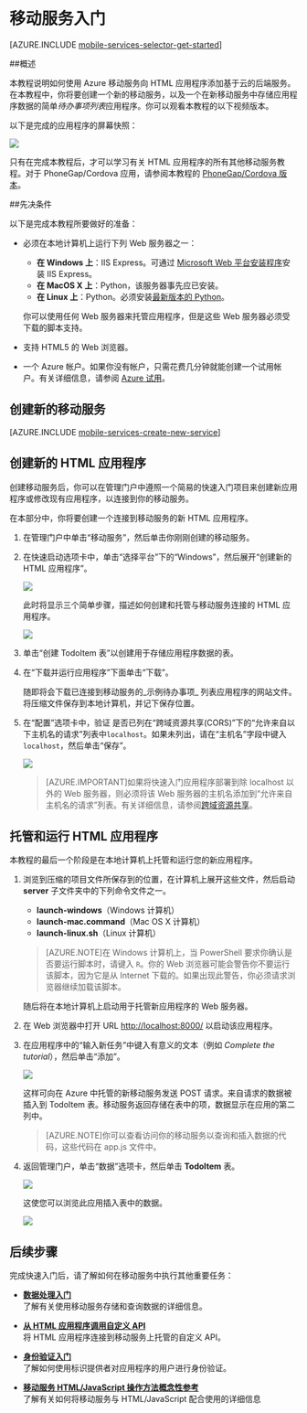 <properties
	pageTitle="用于 HTML 5 应用程序的 Azure 移动服务入门"
	description="按照本教程进行操作，开始使用 Azure 移动服务进行 HTML 开发。"
	services="mobile-services"
	documentationCenter=""
	authors="ggailey777"
	manager="dwrede"
	editor=""/>

<tags
	ms.service="mobile-services"
	ms.date="07/25/2015"
	wacn.date="10/03/2015"/>


#  <a name="getting-started"></a>移动服务入门

[AZURE.INCLUDE [mobile-services-selector-get-started](../includes/mobile-services-selector-get-started.md)]

##概述 

本教程说明如何使用 Azure 移动服务向 HTML 应用程序添加基于云的后端服务。在本教程中，你将要创建一个新的移动服务，以及一个在新移动服务中存储应用程序数据的简单*待办事项列表*应用程序。你可以观看本教程的以下视频版本。

以下是完成的应用程序的屏幕快照：

![][0]

只有在完成本教程后，才可以学习有关 HTML 应用程序的所有其他移动服务教程。对于 PhoneGap/Cordova 应用，请参阅本教程的 [PhoneGap/Cordova 版本](mobile-services-javascript-backend-phonegap-get-started.md)。

##先决条件

以下是完成本教程所要做好的准备：

+ 必须在本地计算机上运行下列 Web 服务器之一：

	+  **在 Windows 上**：IIS Express。可通过 [Microsoft Web 平台安装程序]安装 IIS Express。   
	+  **在 MacOS X 上**：Python，该服务器事先应已安装。
	+  **在 Linux 上**：Python。必须安装[最新版本的 Python]。 
	
	你可以使用任何 Web 服务器来托管应用程序，但是这些 Web 服务器必须受下载的脚本支持。

+ 支持 HTML5 的 Web 浏览器。
+ 一个 Azure 帐户。如果你没有帐户，只需花费几分钟就能创建一个试用帐户。有关详细信息，请参阅 [Azure 试用](/pricing/1RMB-trial)。 


##  <a name="create-new-service"></a>创建新的移动服务

[AZURE.INCLUDE [mobile-services-create-new-service](../includes/mobile-services-create-new-service.md)]

##  创建新的 HTML 应用程序

创建移动服务后，你可以在管理门户中遵照一个简易的快速入门项目来创建新应用程序或修改现有应用程序，以连接到你的移动服务。

在本部分中，你将要创建一个连接到移动服务的新 HTML 应用程序。

1.  在管理门户中单击“移动服务”，然后单击你刚刚创建的移动服务。

   
2. 在快速启动选项卡中，单击“选择平台”下的“Windows”，然后展开“创建新的 HTML 应用程序”。

   	![][6]

   	此时将显示三个简单步骤，描述如何创建和托管与移动服务连接的 HTML 应用程序。

  	![][7]

3. 单击“创建 TodoItem 表”以创建用于存储应用程序数据的表。

4. 在“下载并运行应用程序”下面单击“下载”。

  	随即将会下载已连接到移动服务的_示例待办事项_ 列表应用程序的网站文件。将压缩文件保存到本地计算机，并记下保存位置。

5. 在“配置”选项卡中，验证 是否已列在“跨域资源共享(CORS)”下的“允许来自以下主机名的请求”列表中`localhost`。如果未列出，请在“主机名”字段中键入 `localhost`，然后单击“保存”。

  	![][9]

	> [AZURE.IMPORTANT]如果将快速入门应用程序部署到除 localhost 以外的 Web 服务器，则必须将该 Web 服务器的主机名添加到“允许来自主机名的请求”列表。有关详细信息，请参阅[跨域资源共享](http://msdn.microsoft.com/zh-cn/library/windowsazure/dn155871.aspx"%20target="_blank)。

##  托管和运行 HTML 应用程序

本教程的最后一个阶段是在本地计算机上托管和运行您的新应用程序。

1. 浏览到压缩的项目文件所保存到的位置，在计算机上展开这些文件，然后启动 **server** 子文件夹中的下列命令文件之一。

	+ **launch-windows**（Windows 计算机） 
	+ **launch-mac.command**（Mac OS X 计算机）
	+ **launch-linux.sh**（Linux 计算机）

	> [AZURE.NOTE]在 Windows 计算机上，当 PowerShell 要求你确认是否要运行脚本时，请键入 `R`。你的 Web 浏览器可能会警告你不要运行该脚本，因为它是从 Internet 下载的。如果出现此警告，你必须请求浏览器继续加载该脚本。

	随后将在本地计算机上启动用于托管新应用程序的 Web 服务器。

2. 在 Web 浏览器中打开 URL <a href="http://localhost:8000/" target="_blank">http://localhost:8000/</a> 以启动该应用程序。

3. 在应用程序中的“输入新任务”中键入有意义的文本（例如 _Complete the tutorial_），然后单击“添加”。

   	![][10]

   	这样可向在 Azure 中托管的新移动服务发送 POST 请求。来自请求的数据被插入到 TodoItem 表。移动服务返回存储在表中的项，数据显示在应用的第二列中。

   > [AZURE.NOTE]你可以查看访问你的移动服务以查询和插入数据的代码，这些代码在 app.js 文件中。

4. 返回管理门户，单击“数据”选项卡，然后单击 **TodoItem** 表。

   	![][11]

   	这使您可以浏览此应用插入表中的数据。

   	![][12]

##  <a name="next-steps"></a>后续步骤
完成快速入门后，请了解如何在移动服务中执行其他重要任务：

* **[数据处理入门]**<br/>了解有关使用移动服务存储和查询数据的详细信息。
  
* **[从 HTML 应用程序调用自定义 API]**<br/>将 HTML 应用程序连接到移动服务上托管的自定义 API。

* **[身份验证入门]**<br/>了解如何使用标识提供者对应用程序的用户进行身份验证。

* **[移动服务 HTML/JavaScript 操作方法概念性参考]**<br/>了解有关如何将移动服务与 HTML/JavaScript 配合使用的详细信息

<!-- Anchors. -->

[Getting started with Mobile Services]: #getting-started
[Create a new mobile service]: #create-new-service
[Define the mobile service instance]: #define-mobile-service-instance
[Next Steps]: #next-steps

<!-- Images. -->

[0]: ./media/mobile-services-html-get-started/mobile-quickstart-completed-html.png
[6]: ./media/mobile-services-html-get-started/mobile-portal-quickstart-html.png
[7]: ./media/mobile-services-html-get-started/mobile-quickstart-steps-html.png

[9]: ./media/mobile-services-html-get-started/mobile-services-set-cors-localhost.png
[10]: ./media/mobile-services-html-get-started/mobile-quickstart-startup-html.png
[11]: ./media/mobile-services-html-get-started/mobile-data-tab.png
[12]: ./media/mobile-services-html-get-started/mobile-data-browse.png


<!-- URLs. -->

[数据处理入门]: /documentation/articles/mobile-services-javascript-backend-windows-store-dotnet-get-started-with-data-html
[身份验证入门]: /documentation/articles/mobile-services-javascript-backend-windows-store-dotnet-get-started-with-users-html
[从 HTML 应用程序调用自定义 API]: /documentation/articles/mobile-services-html-call-custom-api

[Management Portal]: https://manage.windowsazure.cn/
[Microsoft Web 平台安装程序]: http://go.microsoft.com/fwlink/p/?LinkId=286333
[最新版本的 Python]: http://go.microsoft.com/fwlink/p/?LinkId=286342
[移动服务 HTML/JavaScript 操作方法概念性参考]: /documentation/articles/mobile-services-html-how-to-use-client-library
[Cross-origin resource sharing]: http://msdn.microsoft.com/zh-cn/library/windowsazure/dn155871.aspx

<!---HONumber=71-->